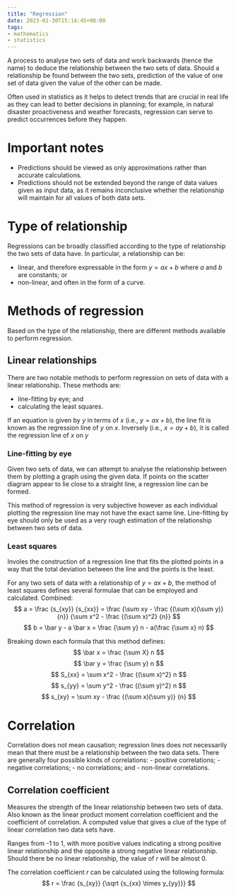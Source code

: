 ```yaml
---
title: "Regression"
date: 2023-01-30T15:14:45+08:00
tags:
- mathematics
- statistics
---
```


A process to analyse two sets of data and work backwards (hence the name) to deduce the relationship between the two sets of data. Should a relationship be found between the two sets, prediction of the value of one set of data given the value of the other can be made.

Often used in statistics as it helps to detect trends that are crucial in real life as they can lead to better decisions in planning; for example, in natural disaster proactiveness and weather forecasts, regression can serve to predict occurrences before they happen.

# Important notes

- Predictions should be viewed as only approximations rather than accurate calculations.
- Predictions should not be extended beyond the range of data values given as input data, as it remains inconclusive whether the relationship will maintain for all values of both data sets.

# Type of relationship

Regressions can be broadly classified according to the type of relationship the two sets of data have. In particular, a relationship can be:
- linear, and therefore expressable in the form $y = ax + b$ where $a$ and $b$ are constants; or
- non-linear, and often in the form of a curve.

# Methods of regression

Based on the type of the relationship, there are different methods available to perform regression.

## Linear relationships
There are two notable methods to perform regression on sets of data with a linear relationship. These methods are:
- line-fitting by eye; and
- calculating the least squares.

If an equation is given by $y$ in terms of $x$ (i.e., $y = ax + b$), the line fit is known as the regression line of $y$ on $x$. Inversely (i.e., $x  = ay + b$), it is called the regression line of $x$ on $y$

### Line-fitting by eye
Given two sets of data, we can attempt to analyse the relationship between them by plotting a graph using the given data. If points on the scatter diagram appear to lie close to a straight line, a regression line can be formed.

This method of regression is very subjective however as each individual plotting the regression line may not have the exact same line. Line-fitting by eye should only be used as a very rough estimation of the relationship between two sets of data.

### Least squares
Involes the construction of a regression line that fits the plotted points in a way that the total deviation between the line and the points is the least.

For any two sets of data with a relationship of $y = ax + b$, the method of least squares defines several formulae that can be employed and calculated. Combined:
$$
a = \frac {s_{xy}} {s_{xx}} =  \frac {\sum xy - \frac {(\sum x)(\sum y)} {n}} {\sum x^2 - \frac {(\sum x)^2} {n}}
$$
$$
b = \bar y - a \bar x = \frac {\sum y} n - a(\frac {\sum x} n)
$$

Breaking down each formula that this method defines:
$$
\bar x = \frac {\sum X} n
$$
$$
\bar y = \frac {\sum y} n
$$
$$
S_{xx} = \sum x^2 - \frac {(\sum x)^2} n
$$
$$
s_{yy} = \sum y^2 - \frac {(\sum y)^2} n
$$
$$
s_{xy} = \sum xy - \frac {(\sum x)(\sum y)} {n}
$$

# Correlation

Correlation does not mean causation; regression lines does not necessarily mean that there must be a relationship between the two data sets. There are generally four possible kinds of correlations:
	- positive correlations;
	- negative correlations;
	- no correlations; and
	- non-linear correlations.

## Correlation coefficient
Measures the strength of the linear relationship between two sets of data. Also known as the linear product moment correlation coefficient and the coefficient of correlation. A computed value that gives a clue of the type of linear correlation two data sets have.

Ranges from -1 to 1, with more positive values indicating a strong positive linear relationship and the opposite a strong negative linear relationship. Should there be no linear relationship, the value of $r$ will be almost 0.

The correlation coefficient $r$ can be calculated using the following formula:
$$
r = \frac {s_{xy}} {\sqrt {s_{xx} \times y_{yy}}}
$$